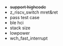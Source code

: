 - ~~support highcode~~
- z_riscv_switch mret&ret
- pass test case 
- ble hci
- stack size
- lowpower
- wch_fast_interrupt
